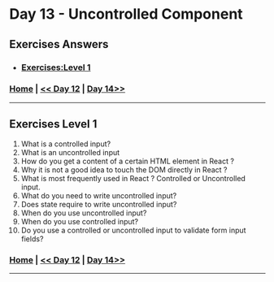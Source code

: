 # Day 13 -  Uncontrolled Component

## Exercises Answers

- ### [Exercises:Level 1](#exercises-level-1)

### [Home](../README.md) | [<< Day 12](./day_12.md) | [Day 14>>](./day_14.md/) <hr>


## Exercises Level 1

1. What is a controlled input?
2. What is an uncontrolled input
3. How do you get a content of a certain HTML element in React ?
4. Why it is not a good idea to touch the DOM directly in React ?
5. What is most frequently used in React ? Controlled or Uncontrolled input.
6. What do you need to write uncontrolled input?
7. Does state require to write uncontrolled input?
8. When do you use uncontrolled input?
9. When do you use controlled input?
10. Do you use a controlled or uncontrolled input to validate form input fields?

### [Home](../README.md) | [<< Day 12](./day_12.md) | [Day 14>>](./day_14.md/) <hr>

